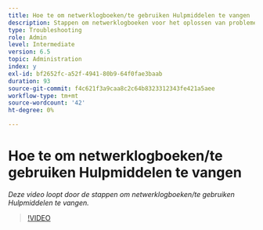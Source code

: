 ```yaml
---
title: Hoe te om netwerklogboeken/te gebruiken Hulpmiddelen te vangen
description: Stappen om netwerklogboeken voor het oplossen van problemennetwerk verwante kwesties te vangen
type: Troubleshooting
role: Admin
level: Intermediate
version: 6.5
topic: Administration
index: y
exl-id: bf2652fc-a52f-4941-80b9-64f0fae3baab
duration: 93
source-git-commit: f4c621f3a9caa8c2c64b8323312343fe421a5aee
workflow-type: tm+mt
source-wordcount: '42'
ht-degree: 0%

---
```


# Hoe te om netwerklogboeken/te gebruiken Hulpmiddelen te vangen

*Deze video loopt door de stappen om netwerklogboeken/te gebruiken Hulpmiddelen te vangen.*

>[!VIDEO](https://video.tv.adobe.com/v/335491?quality=12&learn=on)
